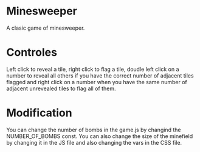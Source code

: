 # Minesweeper
A clasic game of minesweeper. 

# Controles
Left click to reveal a tile, right click to flag a tile, doudle left click on a number to reveal all others if you have the correct number of adjacent tiles flagged and right click on a number when you have the same number of adjacent unrevealed tiles to flag all of them.

# Modification
You can change the number of bombs in the game.js by changind the NUMBER_OF_BOMBS const. You can also change the size of the minefield by changing it in the JS file and also changing the vars in the CSS file.

